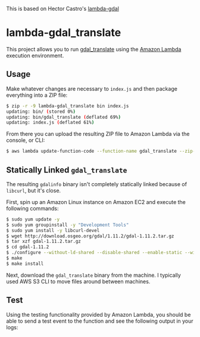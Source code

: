 This is based on Hector Castro's [lambda-gdal](https://github.com/hectcastro/lambda-gdalinfo)
# lambda-gdal_translate

This project allows you to run [gdal_translate](http://www.gdal.org/gdal_translate.html) using the [Amazon Lambda](https://aws.amazon.com/lambda/) execution environment.

## Usage

Make whatever changes are necessary to `index.js` and then package everything into a ZIP file:

```bash
$ zip -r -9 lambda-gdal_translate bin index.js
updating: bin/ (stored 0%)
updating: bin/gdal_translate (deflated 69%)
updating: index.js (deflated 61%)
```

From there you can upload the resulting ZIP file to Amazon Lambda via the console, or CLI:

```bash
$ aws lambda update-function-code --function-name gdal_translate --zip-file fileb://lambda-gdal_translate.zip
```

## Statically Linked `gdal_translate`

The resulting `gdalinfo` binary isn't completely statically linked because of `libcurl`, but it's close.

First, spin up an Amazon Linux instance on Amazon EC2 and execute the following commands:

```bash
$ sudo yum update -y
$ sudo yum groupinstall -y "Development Tools"
$ sudo yum install -y libcurl-devel
$ wget http://download.osgeo.org/gdal/1.11.2/gdal-1.11.2.tar.gz
$ tar xzf gdal-1.11.2.tar.gz
$ cd gdal-1.11.2
$ ./configure --without-ld-shared --disable-shared --enable-static --with-curl --prefix /tmp
$ make
$ make install
```

Next, download the `gdal_translate` binary from the machine. I typically used AWS S3 CLI to move files around between machines.

## Test

Using the testing functionality provided by Amazon Lambda, you should be able to send a test event to the function and see the following output in your logs:

```


```
